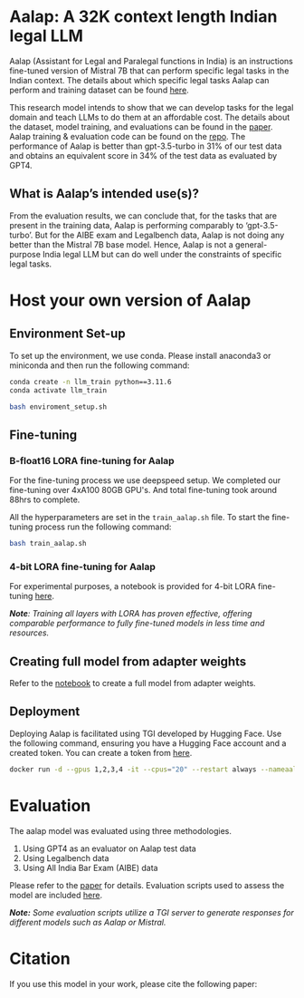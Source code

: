 # Aalap: A 32K context length Indian legal LLM

Aalap (Assistant for Legal and Paralegal functions in India) is an instructions fine-tuned version of Mistral 7B that can perform specific legal tasks in the Indian context. The details about which specific legal tasks Aalap can perform and training dataset can be found [here](https://huggingface.co/datasets/opennyaiorg/aalap_instruction_dataset).

This research model intends to show that we can develop tasks for the legal domain and teach LLMs to do them at an affordable cost.
The details about the dataset, model training, and evaluations can be found in the [paper](). Aalap training & evaluation code can be found on the [repo](https://github.com/OpenNyAI/aalap_legal_llm). 
The performance of Aalap is better than gpt-3.5-turbo in 31% of our test data and obtains an equivalent score in 34% of the test data as evaluated by GPT4.

## What is Aalap’s intended use(s)?
From the evaluation results, we can conclude that, for the tasks that are present in the training data, Aalap is performing comparably to ‘gpt-3.5-turbo’. But for the AIBE exam and Legalbench data, Aalap is not doing any better than the Mistral 7B base model. Hence, Aalap is not a general-purpose India legal LLM but can do well under the constraints of specific legal tasks.


# Host your own version of Aalap
## Environment Set-up 
To set up the environment, we use conda. Please install anaconda3 or miniconda and then run the following command:

```sh
conda create -n llm_train python==3.11.6
conda activate llm_train
```

```sh
bash enviroment_setup.sh
```

## Fine-tuning
### B-float16 LORA fine-tuning for Aalap
For the fine-tuning process we use deepspeed setup. We completed our fine-tuning over 4xA100 80GB GPU's. And total fine-tuning took around 88hrs to complete.

All the hyperparameters are set in the `train_aalap.sh` file. To start the fine-tuning process run the following command:
```sh
bash train_aalap.sh
```
### 4-bit LORA fine-tuning for Aalap
For experimental purposes, a notebook is provided for 4-bit LORA fine-tuning [here](notebooks/Llama2_4bit_finetune.ipynb).

***Note**: Training all layers with LORA has proven effective, offering comparable performance to fully fine-tuned models in less time and resources.*

## Creating full model from adapter weights
Refer to the [notebook](notebooks/llm_combine_and_save.ipynb) to create a full model from adapter weights.

## Deployment
Deploying Aalap is facilitated using TGI developed by Hugging Face. Use the following command, ensuring you have a Hugging Face account and a created token. You can create a token from [here](https://huggingface.co/settings/token).

```sh
docker run -d --gpus 1,2,3,4 -it --cpus="20" --restart always --nameaalap -v $PWD/temp_models_data:/data -p 8080:80  --shm-size 8g -e HUGGING_FACE_HUB_TOKEN=[YOUR HUGGING FACE TOKEN] -e SHARDED=true -e MAX_INPUT_LENGTH=32766 -e MAX_TOTAL_TOKENS=65536 -e HOSTNAME=0.0.0.0 -e MODEL_ID=opennyaiorg/Aalap-Mistral-7B-v0.1-bf16 ghcr.io/huggingface/text-generation-inference --model-id opennyaiorg/Aalap-Mistral-7B-v0.1-bf16
```

# Evaluation
The aalap model was evaluated using three methodologies.
1.  Using GPT4 as an evaluator on Aalap test data
2. Using Legalbench data
3. Using All India Bar Exam (AIBE) data

Please refer to the [paper]() for details. Evaluation scripts used to assess the model are included [here](evaluation/README.md).

***Note:** Some evaluation scripts utilize a TGI server to generate responses for different models such as Aalap or Mistral.*

# Citation
If you use this model in your work, please cite the following paper:

```bibtex
```
